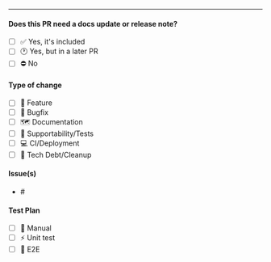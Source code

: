 <!-- PR description-->

---

#### Does this PR need a docs update or release note?

- [ ] :white_check_mark: Yes, it's included
- [ ] :clock1: Yes, but in a later PR
- [ ] :no_entry: No

#### Type of change

<!--- Please check the type of change your PR introduces: --->
- [ ] :sunflower: Feature
- [ ] :bug: Bugfix
- [ ] :world_map: Documentation
- [ ] :robot: Supportability/Tests
- [ ] :computer: CI/Deployment
- [ ] :broom: Tech Debt/Cleanup

#### Issue(s)

<!-- Can reference multiple issues. Use one of the following "magic words" - "closes, fixes" to auto-close the Github issue. -->
* #<issue>

#### Test Plan

<!-- How will this be tested prior to merging.-->
- [ ] :muscle: Manual
- [ ] :zap: Unit test
- [ ] :green_heart: E2E

